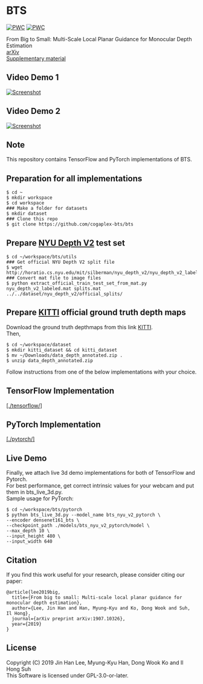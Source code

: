 # BTS
[![PWC](https://img.shields.io/endpoint.svg?url=https://paperswithcode.com/badge/from-big-to-small-multi-scale-local-planar/monocular-depth-estimation-on-kitti-eigen)](https://paperswithcode.com/sota/monocular-depth-estimation-on-kitti-eigen?p=from-big-to-small-multi-scale-local-planar) 
[![PWC](https://img.shields.io/endpoint.svg?url=https://paperswithcode.com/badge/from-big-to-small-multi-scale-local-planar/monocular-depth-estimation-on-nyu-depth-v2)](https://paperswithcode.com/sota/monocular-depth-estimation-on-nyu-depth-v2?p=from-big-to-small-multi-scale-local-planar)

From Big to Small: Multi-Scale Local Planar Guidance for Monocular Depth Estimation   
[arXiv](https://arxiv.org/abs/1907.10326)  
[Supplementary material](https://arxiv.org/src/1907.10326v4/anc/bts_sm.pdf) 

## Video Demo 1
[![Screenshot](https://img.youtube.com/vi/2fPdZYzx9Cg/maxresdefault.jpg)](https://www.youtube.com/watch?v=2fPdZYzx9Cg)
## Video Demo 2
[![Screenshot](https://img.youtube.com/vi/1J-GSb0fROw/maxresdefault.jpg)](https://www.youtube.com/watch?v=1J-GSb0fROw)

## Note
This repository contains TensorFlow and PyTorch implementations of BTS.
## Preparation for all implementations
```shell
$ cd ~
$ mkdir workspace
$ cd workspace
### Make a folder for datasets
$ mkdir dataset
### Clone this repo
$ git clone https://github.com/cogaplex-bts/bts
```
## Prepare [NYU Depth V2](https://cs.nyu.edu/~silberman/datasets/nyu_depth_v2.html) test set
```shell
$ cd ~/workspace/bts/utils
### Get official NYU Depth V2 split file
$ wget http://horatio.cs.nyu.edu/mit/silberman/nyu_depth_v2/nyu_depth_v2_labeled.mat
### Convert mat file to image files
$ python extract_official_train_test_set_from_mat.py nyu_depth_v2_labeled.mat splits.mat ../../dataset/nyu_depth_v2/official_splits/
```
## Prepare [KITTI](http://www.cvlibs.net/download.php?file=data_depth_annotated.zip) official ground truth depth maps
Download the ground truth depthmaps from this link [KITTI](http://www.cvlibs.net/download.php?file=data_depth_annotated.zip).\
Then,
```
$ cd ~/workspace/dataset
$ mkdir kitti_dataset && cd kitti_dataset
$ mv ~/Downloads/data_depth_annotated.zip .
$ unzip data_depth_annotated.zip
```

Follow instructions from one of the below implementations with your choice.

## TensorFlow Implementation
[[./tensorflow/]](./tensorflow/)
## PyTorch Implementation
[[./pytorch/]](./pytorch/)

## Live Demo
Finally, we attach live 3d demo implementations for both of TensorFlow and Pytorch. \
For best performance, get correct intrinsic values for your webcam and put them in bts_live_3d.py. \
Sample usage for PyTorch:
```
$ cd ~/workspace/bts/pytorch
$ python bts_live_3d.py --model_name bts_nyu_v2_pytorch \
--encoder densenet161_bts \
--checkpoint_path ./models/bts_nyu_v2_pytorch/model \
--max_depth 10 \
--input_height 480 \
--input_width 640
```

## Citation
If you find this work useful for your research, please consider citing our paper:
```
@article{lee2019big,
  title={From big to small: Multi-scale local planar guidance for monocular depth estimation},
  author={Lee, Jin Han and Han, Myung-Kyu and Ko, Dong Wook and Suh, Il Hong},
  journal={arXiv preprint arXiv:1907.10326},
  year={2019}
}
```

## License
Copyright (C) 2019 Jin Han Lee, Myung-Kyu Han, Dong Wook Ko and Il Hong Suh \
This Software is licensed under GPL-3.0-or-later.